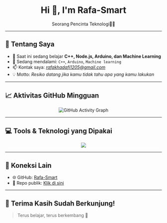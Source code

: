 <h1 align="center">Hi 👋, I'm Rafa-Smart</h1>
<p align="center">Seorang Pencinta Teknologi👨‍💻</p>

---

## 🧠 Tentang Saya

- 🔭 Saat ini sedang belajar **C++, Node.js, Arduino, dan Machine Learning**
- 🌱 Sedang mendalami: `C++`, `Arduino`, `Machine learning`
- 📫 Kontak saya: *rafakhadafi1205@gmail.com*
- 💡 Motto: *Resiko datang jika kamu tidak tahu apa yang kamu lakukan*

---



## 📈 Aktivitas GitHub Mingguan

<p align="center">
  <img src="https://github-readme-activity-graph.vercel.app/graph?username=Rafa-Smart&theme=react-dark" alt="GitHub Activity Graph"/>
</p>

---

## 💻 Tools & Teknologi yang Dipakai

<p align="center">
  <img src="https://skillicons.dev/icons?i=cpp,nodejs,arduino,vscode,git,github,python,javascript,typescript,mysql,npm,expressJs,jest,babel," />
</p>

---

## 🔗 Koneksi Lain

- 🌐 GitHub: [Rafa-Smart](https://github.com/Rafa-Smart)
- 📌 Repo publik: [Klik di sini](https://github.com/Rafa-Smart?tab=repositories)

---

## 🙏 Terima Kasih Sudah Berkunjung!
 
> Terus belajar, terus berkembang 🚀

